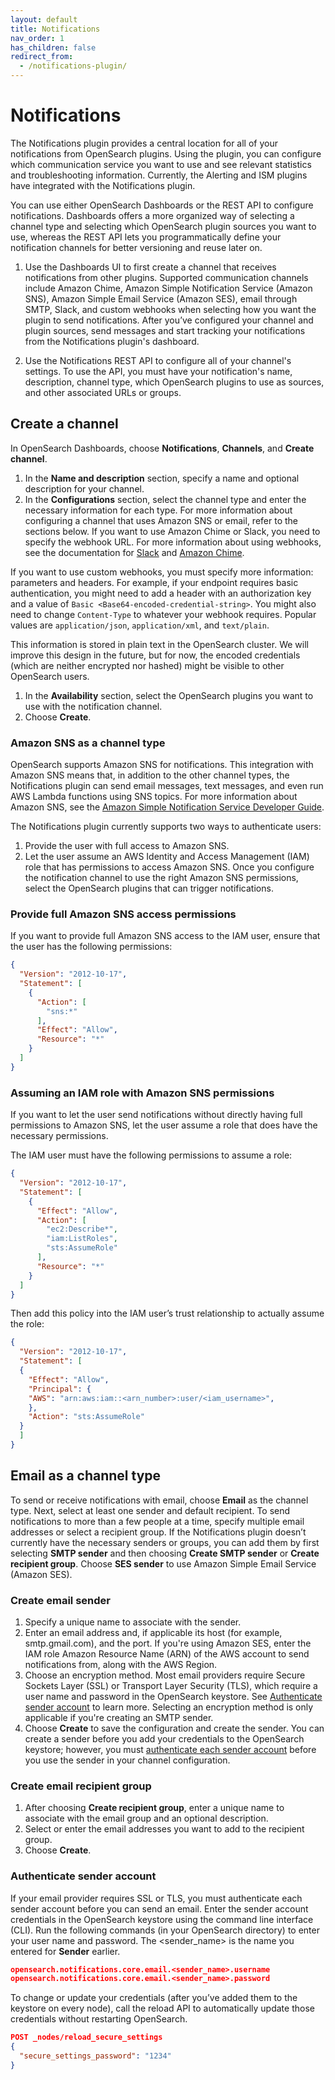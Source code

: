 ```yaml
---
layout: default
title: Notifications
nav_order: 1
has_children: false
redirect_from:
  - /notifications-plugin/
---
```


# Notifications

The Notifications plugin provides a central location for all of your notifications from OpenSearch plugins. Using the plugin, you can configure which communication service you want to use and see relevant statistics and troubleshooting information. Currently, the Alerting and ISM plugins have integrated with the Notifications plugin.

You can use either OpenSearch Dashboards or the REST API to configure notifications. Dashboards offers a more organized way of selecting a channel type and selecting which OpenSearch plugin sources you want to use, whereas the REST API lets you programmatically define your notification channels for better versioning and reuse later on.

1. Use the Dashboards UI to first create a channel that receives notifications from other plugins. Supported communication channels include Amazon Chime, Amazon Simple Notification Service (Amazon SNS), Amazon Simple Email Service (Amazon SES), email through SMTP, Slack, and custom webhooks when selecting how you want the plugin to send notifications. After you’ve configured your channel and plugin sources, send messages and start tracking your notifications from the Notifications plugin's dashboard.

2. Use the Notifications REST API to configure all of your channel's settings. To use the API, you must have your notification's name, description, channel type, which OpenSearch plugins to use as sources, and other associated URLs or groups.

## Create a channel

In OpenSearch Dashboards, choose **Notifications**, **Channels**, and **Create channel**.

1. In the **Name and description** section, specify a name and optional description for your channel.
2. In the **Configurations** section, select the channel type and enter the necessary information for each type. For more information about configuring a channel that uses Amazon SNS or email, refer to the sections below. If you want to use Amazon Chime or Slack, you need to specify the webhook URL. For more information about using webhooks, see the documentation for [Slack](https://api.slack.com/messaging/webhooks) and [Amazon Chime](https://docs.aws.amazon.com/chime/latest/ug/webhooks.html).

If you want to use custom webhooks, you must specify more information: parameters and headers. For example, if your endpoint requires basic authentication, you might need to add a header with an authorization key and a value of `Basic <Base64-encoded-credential-string>`. You might also need to change `Content-Type` to whatever your webhook requires. Popular values are `application/json`, `application/xml`, and `text/plain`.

This information is stored in plain text in the OpenSearch cluster. We will improve this design in the future, but for now, the encoded credentials (which are neither encrypted nor hashed) might be visible to other OpenSearch users.

1. In the **Availability** section, select the OpenSearch plugins you want to use with the notification channel.
2. Choose **Create**.

### Amazon SNS as a channel type

OpenSearch supports Amazon SNS for notifications. This integration with Amazon SNS means that, in addition to the other channel types, the Notifications plugin can send email messages, text messages, and even run AWS Lambda functions using SNS topics. For more information about Amazon SNS, see the [Amazon Simple Notification Service Developer Guide](https://docs.aws.amazon.com/sns/latest/dg/welcome.html).

The Notifications plugin currently supports two ways to authenticate users:

1. Provide the user with full access to Amazon SNS.
2. Let the user assume an AWS Identity and Access Management (IAM) role that has permissions to access Amazon SNS. Once you configure the notification channel to use the right Amazon SNS permissions, select the OpenSearch plugins that can trigger notifications.

### Provide full Amazon SNS access permissions

If you want to provide full Amazon SNS access to the IAM user, ensure that the user has the following permissions:

```json
{
  "Version": "2012-10-17",
  "Statement": [
    {
      "Action": [
        "sns:*"
      ],
      "Effect": "Allow",
      "Resource": "*"
    }
  ]
}
```

### Assuming an IAM role with Amazon SNS permissions

If you want to let the user send notifications without directly having full permissions to Amazon SNS, let the user assume a role that does have the necessary permissions.

The IAM user must have the following permissions to assume a role:

```json
{
  "Version": "2012-10-17",
  "Statement": [
    {
      "Effect": "Allow",
      "Action": [
        "ec2:Describe*",
        "iam:ListRoles",
        "sts:AssumeRole"
      ],
      "Resource": "*"
    }
  ]
}
```

Then add this policy into the IAM user’s trust relationship to actually assume the role:

```json
{
  "Version": "2012-10-17",
  "Statement": [
  {
    "Effect": "Allow",
    "Principal": {
    "AWS": "arn:aws:iam::<arn_number>:user/<iam_username>",
    },
    "Action": "sts:AssumeRole"
  }
  ]
}
```


## Email as a channel type

To send or receive notifications with email, choose **Email** as the channel type. Next, select at least one sender and default recipient. To send notifications to more than a few people at a time, specify multiple email addresses or select a recipient group. If the Notifications plugin doesn’t currently have the necessary senders or groups, you can add them by first selecting **SMTP sender** and then choosing **Create SMTP sender** or **Create recipient group**. Choose **SES sender** to use Amazon Simple Email Service (Amazon SES).

### Create email sender

1. Specify a unique name to associate with the sender.
2. Enter an email address and, if applicable its host (for example, smtp.gmail.com), and the port. If you're using Amazon SES, enter the IAM role Amazon Resource Name (ARN) of the AWS account to send notifications from, along with the AWS Region.
3. Choose an encryption method. Most email providers require Secure Sockets Layer (SSL) or Transport Layer Security (TLS), which require a user name and password in the OpenSearch keystore. See [Authenticate sender account](#authenticate-sender-account) to learn more. Selecting an encryption method is only applicable if you're creating an SMTP sender.
4. Choose **Create** to save the configuration and create the sender. You can create a sender before you add your credentials to the OpenSearch keystore; however, you must [authenticate each sender account](#authenticate-sender-account) before you use the sender in your channel configuration.

### Create email recipient group

1. After choosing **Create recipient group**, enter a unique name to associate with the email group and an optional description.
2. Select or enter the email addresses you want to add to the recipient group.
3. Choose **Create**.

### Authenticate sender account

If your email provider requires SSL or TLS, you must authenticate each sender account before you can send an email. Enter the sender account credentials in the OpenSearch keystore using the command line interface (CLI). Run the following commands (in your OpenSearch directory) to enter your user name and password. The &lt;sender_name&gt; is the name you entered for **Sender** earlier.

```json
opensearch.notifications.core.email.<sender_name>.username
opensearch.notifications.core.email.<sender_name>.password
```

To change or update your credentials (after you’ve added them to the keystore on every node), call the reload API to automatically update those credentials without restarting OpenSearch.

```json
POST _nodes/reload_secure_settings
{
  "secure_settings_password": "1234"
}
```
